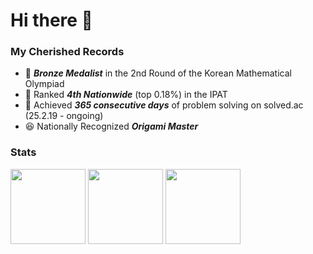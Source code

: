 # Hi there 👋


### My Cherished Records

- 🥇 ***Bronze Medalist*** in the 2nd Round of the Korean Mathematical Olympiad
- 🥈 Ranked ***4th Nationwide*** (top 0.18%) in the IPAT
- 🥉 Achieved ***365 consecutive days*** of problem solving on solved.ac (25.2.19 - ongoing)
- 😆 Nationally Recognized ***Origami Master***


### Stats

<img src="http://mazassumnida.wtf/api/v2/generate_badge?boj=dhtlq777" height="120"> <img src="https://github-readme-stats.vercel.app/api?username=DorianYellow&count_private=true&show_icons=true&theme=nord&hide_border=true" height="120"> <img src="https://github-readme-stats.vercel.app/api/top-langs/?username=DorianYellow&layout=compact&theme=nord&hide_border=true" height="120">


<!--
**DorianYellow/DorianYellow** is a ✨ _special_ ✨ repository because its `README.md` (this file) appears on your GitHub profile.

Here are some ideas to get you started:

- 🔭 I’m currently working on ...
- 🌱 I’m currently learning ...
- 👯 I’m looking to collaborate on ...
- 🤔 I’m looking for help with ...
- 💬 Ask me about ...
- 📫 How to reach me: ...
- 😄 Pronouns: ...
- ⚡ Fun fact: ...
-->
